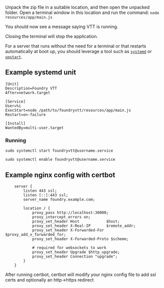 ---
---
Unpack the zip file in a suitable location, and then open the unpacked folder. Open a terminal window in this location and run the command:
`node resources/app/main.js`

You should now see a message saying VTT is running. 

Closing the terminal will stop the application.

For a server that runs without the need for a terminal or that restarts automatically at boot up, you should leverage a tool such as [`systemd`](https://www.freedesktop.org/wiki/Software/systemd/) or [`upstart`](http://upstart.ubuntu.com/).

## Example systemd unit
```
[Unit]
Description=Foundry VTT
After=network.target

[Service]
User=%i
ExecStart=node /path/to/foundryvtt/resources/app/main.js
Restart=on-failure

[Install]
WantedBy=multi-user.target
```

### Running

`sudo systemctl start foundryvtt@username.service`

`sudo systemctl enable foundryvtt@username.service`

## Example nginx config with certbot
```
    server {
        listen 443 ssl;
        listen [::]:443 ssl;
        server_name foundry.example.com;

        location / {
            proxy_pass http://localhost:30000;
            proxy_intercept_errors on;
            proxy_set_header Host            $host;
            proxy_set_header X-Real-IP       $remote_addr;
            proxy_set_header X-Forwarded-For $proxy_add_x_forwarded_for;
            proxy_set_header X-Forwarded-Proto $scheme;

            # required for websockets to work
            proxy_set_header Upgrade $http_upgrade;
            proxy_set_header Connection "upgrade";
        }
    }
```
After running certbot, certbot will modify your nginx config file to add ssl certs and optionally an http->https redirect
